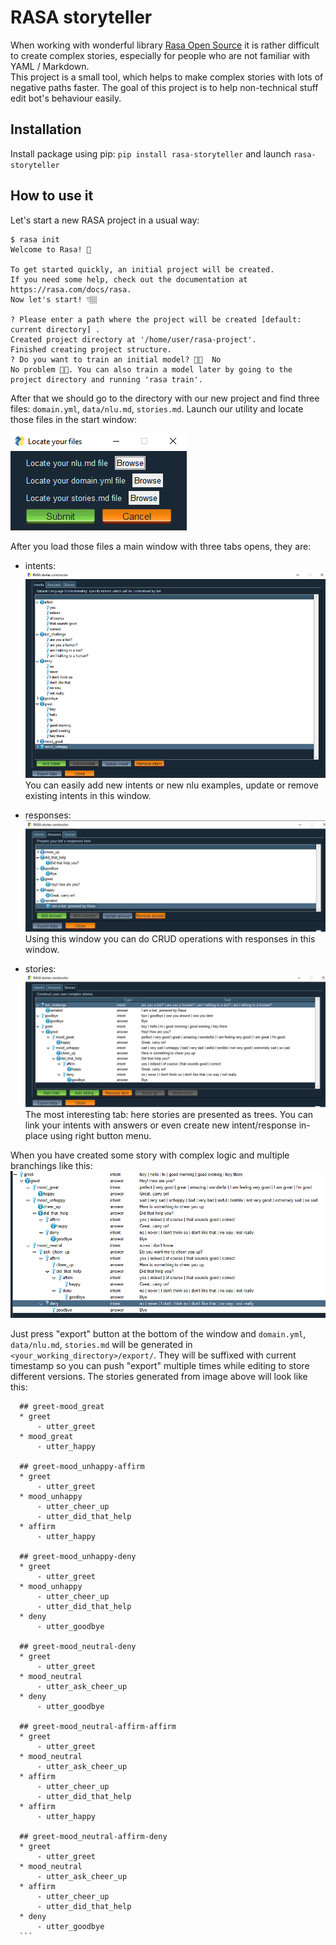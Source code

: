 # RASA storyteller

When working with wonderful library [Rasa Open Source](https://github.com/RasaHQ/rasa) it is rather difficult to create complex stories, especially for people who are not familiar with YAML / Markdown.  
This project is a small tool, which helps to make complex stories with lots of negative paths faster.
The goal of this project is to help non-technical stuff edit bot's behaviour easily. 

## Installation
Install package using pip: `pip install rasa-storyteller` and launch `rasa-storyteller`

## How to use it

Let's start a new RASA project in a usual way:
```
$ rasa init
Welcome to Rasa! 🤖

To get started quickly, an initial project will be created.
If you need some help, check out the documentation at https://rasa.com/docs/rasa.
Now let's start! 👇🏽

? Please enter a path where the project will be created [default: current directory] .
Created project directory at '/home/user/rasa-project'.
Finished creating project structure.
? Do you want to train an initial model? 💪🏽  No
No problem 👍🏼. You can also train a model later by going to the project directory and running 'rasa train'.
```

After that we should go to the directory with our new project and find three files: `domain.yml`, `data/nlu.md`, `stories.md`.
Launch our utility and locate those files in the start window:    

![initial_windows](docs/images/locate_files.png)

After you load those files a main window with three tabs opens, they are:

 - intents:  
    ![intent_tab](docs/images/intents_window.png)
  You can easily add new intents or new nlu examples, update or remove existing intents in this window.
    
 - responses:  
    ![responses_tab](docs/images/responses_window.png)
  Using this window you can do CRUD operations with responses in this window.

 - stories:  
    ![stories_window](docs/images/stories_window.png)
  The most interesting tab: here stories are presented as trees. You can link your intents with answers or even create new intent/response in-place using right button menu.
  
  When you have created some story with complex logic and multiple branchings like this:  
     ![complex_story](docs/images/complex_story.png)
  
  Just press "export" button at the bottom of the window and `domain.yml`, `data/nlu.md`, `stories.md` will be generated in `<your_working_directory>/export/`. 
  They will be suffixed with current timestamp so you can push "export" multiple times while editing to store different versions.
  The stories generated from image above will look like this:
  
  ```
    ## greet-mood_great
    * greet
        - utter_greet
    * mood_great
        - utter_happy
    
    ## greet-mood_unhappy-affirm
    * greet
        - utter_greet
    * mood_unhappy
        - utter_cheer_up
        - utter_did_that_help
    * affirm
        - utter_happy
    
    ## greet-mood_unhappy-deny
    * greet
        - utter_greet
    * mood_unhappy
        - utter_cheer_up
        - utter_did_that_help
    * deny
        - utter_goodbye
        
    ## greet-mood_neutral-deny
    * greet
        - utter_greet
    * mood_neutral
        - utter_ask_cheer_up
    * deny
        - utter_goodbye
    
    ## greet-mood_neutral-affirm-affirm
    * greet
        - utter_greet
    * mood_neutral
        - utter_ask_cheer_up
    * affirm
        - utter_cheer_up
        - utter_did_that_help
    * affirm
        - utter_happy
    
    ## greet-mood_neutral-affirm-deny
    * greet
        - utter_greet
    * mood_neutral
        - utter_ask_cheer_up
    * affirm
        - utter_cheer_up
        - utter_did_that_help
    * deny
        - utter_goodbye
    ```
